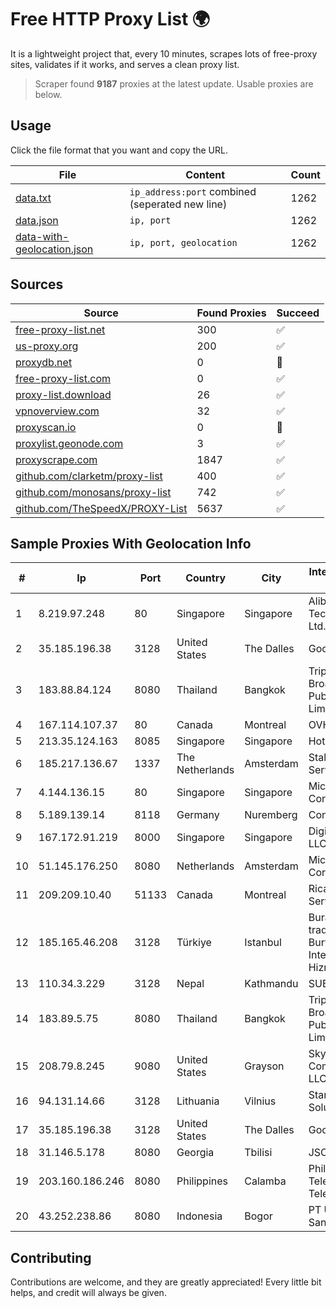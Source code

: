 
# Free HTTP Proxy List 🌍

It is a lightweight project that, every 10 minutes, scrapes lots of free-proxy sites, validates if it works, and serves a clean proxy list.


> Scraper found **9187** proxies at the latest update. Usable proxies are below.

## Usage

Click the file format that you want and copy the URL.


|File|Content|Count|
|----|-------|-----|
|[data.txt](https://raw.githubusercontent.com/themiralay/Proxy-List-World/master/data.txt)|`ip_address:port` combined (seperated new line)|1262|
|[data.json](https://raw.githubusercontent.com/themiralay/Proxy-List-World/master/data.json)|`ip, port`|1262|
|[data-with-geolocation.json](https://raw.githubusercontent.com/themiralay/Proxy-List-World/master/data-with-geolocation.json)|`ip, port, geolocation`|1262|

## Sources

|Source|Found Proxies|Succeed|
|------|-------------|-------|
|[free-proxy-list.net](https://free-proxy-list.net)|300|✅|
|[us-proxy.org](https://www.us-proxy.org)|200|✅|
|[proxydb.net](http://proxydb.net)|0|🚫|
|[free-proxy-list.com](https://free-proxy-list.com/?page=&port=&type%5B%5D=http&type%5B%5D=https&up_time=0&search=Search)|0|✅|
|[proxy-list.download](https://www.proxy-list.download/HTTP)|26|✅|
|[vpnoverview.com](https://vpnoverview.com/privacy/anonymous-browsing/free-proxy-servers)|32|✅|
|[proxyscan.io](https://www.proxyscan.io)|0|🚫|
|[proxylist.geonode.com](https://proxylist.geonode.com/api/proxy-list?limit=300&page=1&sort_by=lastChecked&sort_type=desc&protocols=http,https)|3|✅|
|[proxyscrape.com](https://api.proxyscrape.com/v2/?request=displayproxies&protocol=http&timeout=10000&country=all&ssl=all&anonymity=all)|1847|✅|
|[github.com/clarketm/proxy-list](https://raw.githubusercontent.com/clarketm/proxy-list/master/proxy-list-raw.txt)|400|✅|
|[github.com/monosans/proxy-list](https://raw.githubusercontent.com/monosans/proxy-list/main/proxies/http.txt)|742|✅|
|[github.com/TheSpeedX/PROXY-List](https://raw.githubusercontent.com/TheSpeedX/PROXY-List/master/http.txt)|5637|✅|


## Sample Proxies With Geolocation Info

|#|Ip|Port|Country|City|Internet Service Provider|
|-|--|----|-------|----|-------------------------|
|1|8.219.97.248|80|Singapore|Singapore|Alibaba (US) Technology Co., Ltd.|
|2|35.185.196.38|3128|United States|The Dalles|Google LLC|
|3|183.88.84.124|8080|Thailand|Bangkok|Triple T Broadband Public Company Limited|
|4|167.114.107.37|80|Canada|Montreal|OVH SAS|
|5|213.35.124.163|8085|Singapore|Singapore|HotRoute|
|6|185.217.136.67|1337|The Netherlands|Amsterdam|Stallion Network Services Limited|
|7|4.144.136.15|80|Singapore|Singapore|Microsoft Corporation|
|8|5.189.139.14|8118|Germany|Nuremberg|Contabo GmbH|
|9|167.172.91.219|8000|Singapore|Singapore|DigitalOcean, LLC|
|10|51.145.176.250|8080|Netherlands|Amsterdam|Microsoft Corporation|
|11|209.209.10.40|51133|Canada|Montreal|Rica Web Services|
|12|185.165.46.208|3128|Türkiye|Istanbul|Burak Buylu trading as BurtiNET Internet Hizmetleri|
|13|110.34.3.229|3128|Nepal|Kathmandu|SUBISU C7|
|14|183.89.5.75|8080|Thailand|Bangkok|Triple T Broadband Public Company Limited|
|15|208.79.8.245|9080|United States|Grayson|Skyrider Communications LLC|
|16|94.131.14.66|3128|Lithuania|Vilnius|Stark Industries Solutions LTD|
|17|35.185.196.38|3128|United States|The Dalles|Google LLC|
|18|31.146.5.178|8080|Georgia|Tbilisi|JSC "Silknet"|
|19|203.160.186.246|8080|Philippines|Calamba|Philippine Telelgraph & Telephone|
|20|43.252.238.86|8080|Indonesia|Bogor|PT Usaha Adi Sanggoro|



## Contributing

Contributions are welcome, and they are greatly appreciated! Every
little bit helps, and credit will always be given.

